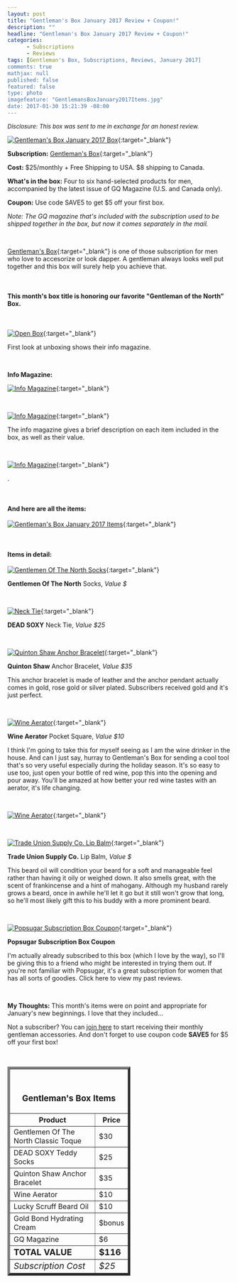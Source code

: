 ```yaml
---
layout: post
title: "Gentleman's Box January 2017 Review + Coupon!"
description: ""
headline: "Gentleman's Box January 2017 Review + Coupon!"
categories: 
      - Subscriptions
      - Reviews
tags: [Gentleman's Box, Subscriptions, Reviews, January 2017]
comments: true
mathjax: null
published: false
featured: false
type: photo
imagefeature: "GentlemansBoxJanuary2017Items.jpg"
date: 2017-01-30 15:21:39 -08:00
---
```


<i><font size="2">Disclosure: This box was sent to me in exchange for an honest review.</font></i>

[![Gentleman's Box January 2017 Box](http://whatsupmailbox.com/images/GentlemansBoxJanuary2017Box.jpg)](http://mbsy.co/d7GnS){:target="_blank"}

**Subscription:** [Gentleman's Box](http://mbsy.co/d7GnS"){:target="_blank"}

**Cost:** $25/monthly + Free Shipping to USA. $8 shipping to Canada.

**What's in the box:** Four to six hand-selected products for men, accompanied by the latest issue of GQ Magazine (U.S. and Canada only).

**Coupon:** Use code SAVE5 to get $5 off your first box.

*Note: The GQ magazine that's included with the subscription used to be shipped together in the box, but now it comes separately in the mail.*

<br>

[Gentleman's Box](http://mbsy.co/d7GnS"){:target="_blank"} is one of those subscription for men who love to accesorize or look dapper. A gentleman always looks well put together and this box will surely help you achieve that.

<br>

<H4>This month's box title is honoring our favorite "Gentleman of the North” Box.</H4>

<br>

[![Open Box](http://whatsupmailbox.com/images/GentlemansBoxJanuary2017OpenBox.jpg)](http://mbsy.co/d7GnS){:target="_blank"}

First look at unboxing shows their info magazine.

<br>

<p><b>Info Magazine:</b></p>

[![Info Magazine](http://whatsupmailbox.com/images/GentlemansBoxJanuary2017Info.jpg)](http://mbsy.co/d7GnS){:target="_blank"}

<br>

[![Info Magazine](http://whatsupmailbox.com/images/GentlemansBoxJanuary2017Info02.jpg)](http://mbsy.co/d7GnS){:target="_blank"}

The info magazine gives a brief description on each item included in the box, as well as their value.

<br>

[![Info Magazine](http://whatsupmailbox.com/images/GentlemansBoxJanuary2017Info03.jpg)](http://mbsy.co/d7GnS){:target="_blank"}

.

<br>

<H4>And here are all the items:</H4>

[![Gentleman's Box January 2017 Items](http://whatsupmailbox.com/images/GentlemansBoxJanuary2017Items.jpg)](http://mbsy.co/d7GnS){:target="_blank"}

<br>

<H4>Items in detail:</H4>

[![Gentlemen Of The North Socks](http://whatsupmailbox.com/images/GentlemansBoxJanuary2017GentlemenOfTheNorthSocks.jpg)](http://mbsy.co/d7GnS){:target="_blank"}

**Gentlemen Of The North** Socks, *Value $*


<br>

[![Neck Tie](http://whatsupmailbox.com/images/GentlemansBoxJanuary2017NeckTie.jpg)](http://mbsy.co/d7GnS){:target="_blank"}

**DEAD SOXY** Neck Tie, *Value $25*



<br>

[![Quinton Shaw Anchor Bracelet](http://whatsupmailbox.com/images/GentlemansBoxJanuary2017AusCufflinks.jpg)](http://mbsy.co/d7GnS){:target="_blank"}

**Quinton Shaw** Anchor Bracelet, *Value $35*

This anchor bracelet is made of leather and the anchor pendant actually comes in gold, rose gold or silver plated. Subscribers received gold and it's just perfect.

<br>

[![Wine Aerator](http://whatsupmailbox.com/images/GentlemansBoxJanuary2017TheBrothersAtOtaa.jpg)](http://mbsy.co/d7GnS){:target="_blank"}

**Wine Aerator** Pocket Square, *Value $10*

I think I'm going to take this for myself seeing as I am the wine drinker in the house. And can I just say, hurray to Gentleman's Box for sending a cool tool that's so very useful especially during the holiday season. It's so easy to use too, just open your bottle of red wine, pop this into the opening and pour away. You'll be amazed at how better your red wine tastes with an aerator, it's life changing.

<br>

[![Wine Aerator](http://whatsupmailbox.com/images/GentlemansBoxJanuary2017TheBrothersAtOtaa02.jpg)](http://mbsy.co/d7GnS){:target="_blank"}

<br>

[![Trade Union Supply Co. Lip Balm](http://whatsupmailbox.com/images/GentlemansBoxJanuary2017TradeUnionSupplyCoLipBalm.jpg)](http://mbsy.co/d7GnS){:target="_blank"}

**Trade Union Supply Co.** Lip Balm, *Value $*

This beard oil will condition your beard for a soft and manageable feel rather than having it oily or weighed down. It also smells great, with the scent of frankincense and a hint of mahogany. Although my husband rarely grows a beard, once in awhile he'll let it go but it still won't grow that long, so he'll most likely gift this to his buddy with a more prominent beard.

<br>

[![Popsugar Subscription Box Coupon](http://whatsupmailbox.com/images/GentlemansBoxJanuary2017PopsugarCoupon.jpg)](http://mbsy.co/d7GnS){:target="_blank"}

**Popsugar Subscription Box Coupon**

I'm actually already subscribed to this box (which I love by the way), so I'll be giving this to a friend who might be interested in trying them out. If you're not familiar with Popsugar, it's a great subscription for women that has all sorts of goodies. Click here to view my past reviews.

<br>

<i class="icon-exclamation-sign"></i> **My Thoughts:** This month's items were on point and appropriate for January's new beginnings. I love that they included...

Not a subscriber? You can [join here](http://mbsy.co/d7GnS) to start receiving their monthly gentleman accessories. And don't forget to use coupon code **SAVE5** for $5 off your first box!

<br>

<TABLE  BORDER="5" style="width:55%">
   <TR>
      <TH COLSPAN="2">
         <H3><BR><center>Gentleman's Box Items</center></H3>
      </TH>
   </TR>
      <TH>Product</TH>
      <TH>Price</TH>
  <TR>
      <TD>Gentlemen Of The North Classic Toque</TD>
      <TD>$30</TD>
   </TR>
   <TR>
      <TD>DEAD SOXY Teddy Socks</TD>
      <TD>$25</TD>
   </TR>
  <TR>
      <TD>Quinton Shaw Anchor Bracelet</TD>
      <TD>$35</TD>
   </TR>
   <TR>
      <TD>Wine Aerator</TD>
      <TD>$10</TD>
   </TR>
   <TR>
      <TD>Lucky Scruff Beard Oil</TD>
      <TD>$10</TD>
   </TR>
   <TR>
      <TD>Gold Bond Hydrating Cream</TD>
      <TD>$bonus</TD>
   </TR>
   <TR>
      <TD>GQ Magazine</TD>
      <TD>$6</TD>
   </TR>
   <TR>
      <TD><b><big>TOTAL VALUE</big></b></TD>
      <TD><b><big>$116</big></b></TD>
   </TR>
   <TR>
      <TD><i><big>Subscription Cost</big></i></TD>
      <TD><i><big>$25</big></i></TD>
   </TR>
</TABLE>
